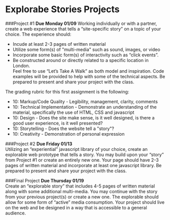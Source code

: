 Explorabe Stories Projects
==========================

###Project #1
**Due Monday 01/09**
Working individually or with a partner, create a web experience that tells a “site-specific story” on a topic of your choice. The experience should:
* Incude at least 2-3 pages of written material
* Utilize some form(s) of "multi-media" such as sound, images, or video
* Incorporate some basic form(s) of interactivity such as “click events”.
* Be constructed around or directly related to a specific location in London.   
Feel free to use “Let’s Take A Walk” as both model and inspiration. Code examples will be provided to help with some of the technical aspects. Be prepared to present and share your project with the class.  

The grading rubric for this first assignment is the following:
* 10: Markup/Code Quality - Legibility, management, clarity, comments
* 10: Technical Implementation - Demonstrate an understanding of the material, specifically the use of HTML, CSS and javascript
* 10: Design - Does the site make sense, is it well designed, is there a good user experience, is it well presented?
* 10: Storytelling - Does the website tell a "story"?  
* 10: Creativity - Demonstration of personal expression   

###Project #2
**Due Friday 01/13**  
Utilizing an “experiential” javascript library of your choice, create an explorable web prototype that tells a story. You may build upon your “story” from Project #1 or create an entirely new one. Your page should have 2-3 pages of written material and incorporate at least one javascript library. Be prepared to present and share your project with the class.

###Final Project
**Due Thursday 01/19**  
Create an “explorable story” that includes 4-5 pages of written material along with some additional multi-media. You may continue with the story from your previous project(s) or create a new one. The explorable should allow for some form of “active” media consumption. Your project should live on the web and be designed in a way that is accessible to a general audience.

